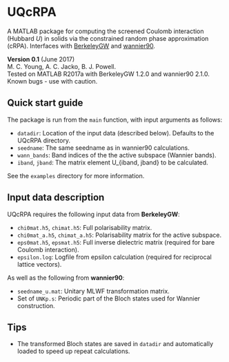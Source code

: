 # UQcRPA

A MATLAB package for computing the screened Coulomb interaction (Hubbard _U_) in solids via the constrained random phase approximation (cRPA). Interfaces with [BerkeleyGW](http://www.berkeleygw.org/) and [wannier90](http://www.wannier.org/).

**Version 0.1** (June 2017)  
M. C. Young, A. C. Jacko, B. J. Powell.  
Tested on MATLAB R2017a with BerkeleyGW 1.2.0 and wannier90 2.1.0.  
Known bugs - use with caution.

## Quick start guide
The package is run from the `main` function, with input arguments as follows:
* `datadir`: Location of the input data (described below). Defaults to the UQcRPA directory.
* `seedname`: The same seedname as in wannier90 calculations.
* `wann_bands`: Band indices of the the active subspace (Wannier bands).
* `iband`, `jband`: The matrix element U_{iband, jband} to be calculated.

See the `examples` directory for more information.

## Input data description

UQcRPA requires the following input data from **BerkeleyGW**:
* `chi0mat.h5`, `chimat.h5`: Full polarisability matrix.
* `chi0mat_a.h5`, `chimat_a.h5`: Polarisability matrix for the active subspace.
* `eps0mat.h5`, `epsmat.h5`: Full inverse dielectric matrix (required for bare Coulomb interaction).
* `epsilon.log`: Logfile from epsilon calculation (required for reciprocal lattice vectors).

As well as the following from **wannier90**:
* `seedname_u.mat`: Unitary MLWF transformation matrix.
* Set of `UNKp.s`: Periodic part of the Bloch states used for Wannier construction.

## Tips

* The transformed Bloch states are saved in `datadir` and automatically loaded to speed up repeat calculations.
